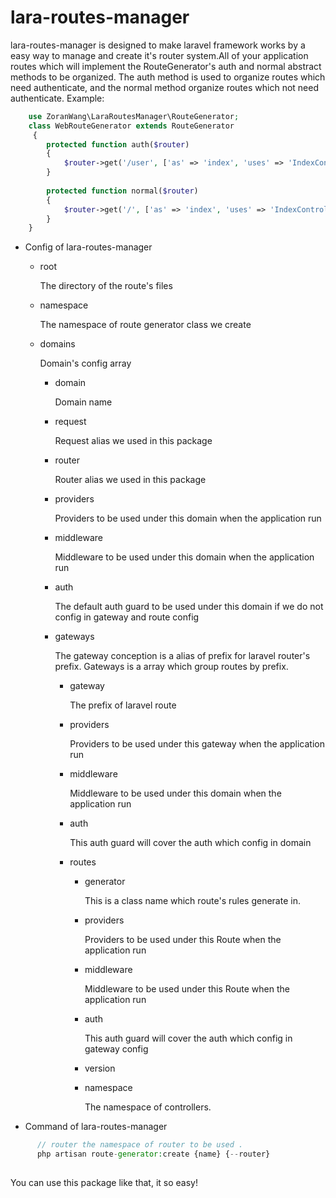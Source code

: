 # lara-routes-manager
lara-routes-manager is designed to make laravel framework works by a easy way to manage and create it's router system.All of your application routes which will implement the RouteGenerator's auth and normal abstract methods to be organized. The auth method is used to organize routes which need authenticate, and the normal method organize routes which not need authenticate.
Example:
````php
    use ZoranWang\LaraRoutesManager\RouteGenerator;
    class WebRouteGenerator extends RouteGenerator
     {
        protected function auth($router)
        {
            $router->get('/user', ['as' => 'index', 'uses' => 'IndexController@user']);
        }
        
        protected function normal($router)
        {
            $router->get('/', ['as' => 'index', 'uses' => 'IndexController@index']);
        }
    }
````
- Config of lara-routes-manager
    - root
        
        The directory of the route's files
    - namespace
        
        The namespace of route generator class we create
    - domains
        
        Domain's config array 
        - domain
            
            Domain name
        - request
            
            Request alias we used in this package
        - router
            
            Router alias we used in this package
        - providers
            
            Providers to be used under this domain when the application run
        - middleware
            
            Middleware to be used under this domain when the application run
        - auth
        
            The default auth guard  to be used under this domain if we do not config in gateway and route config 
        - gateways
        
            The gateway conception is a alias of prefix for laravel router's prefix. Gateways is a array which group routes by prefix.
            - gateway 
            
                The prefix of laravel route
            - providers
                
                Providers to be used under this gateway when the application run
            - middleware
            
                Middleware to be used under this domain when the application run
            - auth
            
               This auth guard will cover the auth which config in domain 
            - routes
                - generator
                
                    This is a class name which route's rules generate in. 
                - providers
                
                    Providers to be used under this Route when the application run
                - middleware
                
                    Middleware to be used under this Route when the application run
                - auth
                
                     This auth guard will cover the auth which config in gateway  config 
                - version
                - namespace
                
                    The namespace of controllers.
                
- Command of lara-routes-manager 

```php
      // router the namespace of router to be used .  
      php artisan route-generator:create {name} {--router}
  
```

You can use this package like that, it so easy!

